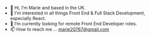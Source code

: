 - 👋 Hi, I’m Marie and based in the UK.
- 👀 I'm interested in all things Front End & Full Stack Development, especially React.
- 🌱 I’m currently looking for remote Front End Developer roles.
- 📫 How to reach me ... marie20767@gmail.com

<!---
Marie20767/Marie20767 is a ✨ special ✨ repository because its `README.md` (this file) appears on your GitHub profile.
You can click the Preview link to take a look at your changes.
--->
